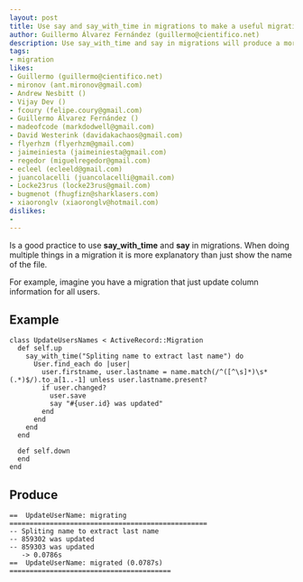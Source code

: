 ```yaml
---
layout: post
title: Use say and say_with_time in migrations to make a useful migration log
author: Guillermo Álvarez Fernández (guillermo@cientifico.net)
description: Use say_with_time and say in migrations will produce a more readable output in migrations. And if use correctly it could be a helpful friend when something goes wrong because normally it is stored in the deploy log
tags:
- migration
likes:
- Guillermo (guillermo@cientifico.net)
- mironov (ant.mironov@gmail.com)
- Andrew Nesbitt ()
- Vijay Dev ()
- fcoury (felipe.coury@gmail.com)
- Guillermo Álvarez Fernández ()
- madeofcode (markdodwell@gmail.com)
- David Westerink (davidakachaos@gmail.com)
- flyerhzm (flyerhzm@gmail.com)
- jaimeiniesta (jaimeiniesta@gmail.com)
- regedor (miguelregedor@gmail.com)
- ecleel (ecleeld@gmail.com)
- juancolacelli (juancolacelli@gmail.com)
- Locke23rus (locke23rus@gmail.com)
- bugmenot (fhugfizn@sharklasers.com)
- xiaoronglv (xiaoronglv@hotmail.com)
dislikes:
- 
---
```

Is a good practice to use **say_with_time** and **say** in migrations. When doing multiple things in a migration it is more explanatory than just show the name of the file.

For example, imagine you have a migration that just update column information for all users.

## Example ##

    class UpdateUsersNames < ActiveRecord::Migration
      def self.up
        say_with_time("Spliting name to extract last name") do
          User.find_each do |user|
            user.firstname, user.lastname = name.match(/^([^\s]*)\s*(.*)$/).to_a[1..-1] unless user.lastname.present?
            if user.changed?
              user.save
              say "#{user.id} was updated"
            end
          end
        end
      end

      def self.down
      end
    end

## Produce ##

    ==  UpdateUserName: migrating =================================================
    -- Spliting name to extract last name
    -- 859302 was updated
    -- 859303 was updated
       -> 0.0786s
    ==  UpdateUserName: migrated (0.0787s) ========================================



